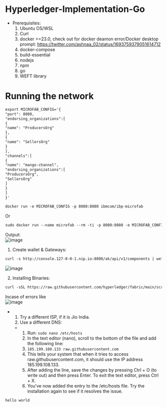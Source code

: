 # Hyperledger-Implementation-Go
- Prerequisites:
  1. Ubuntu OS/WSL
  2. Curl
  3. docker >=23.0, check out for docker deamon error/Docker desktop prompt: https://twitter.com/ashnaa_02/status/1693759379051614712
  4. docker-compose
  5. build-essential
  6. nodejs
  7. npm
  8. go
  9. WEFT library

# Running the network  
```markdown
export MICROFAB_CONFIG='{
"port": 8080,
"endorsing_organizations":[
{
"name": "ProducersOrg"
},
{
"name": "SellersOrg"
}
],
"channels":[
{
"name": "mango-channel",
"endorsing_organizations":[
"ProducersOrg",
"SellersOrg"
]
}
]
}'
```

```markdown
docker run -e MICROFAB_CONFIG -p 8080:8080 ibmcom/ibp-microfab
```
Or  
```markdown  
sudo docker run --name microfab --rm -ti -p 8080:8080 -e MICROFAB_CONFIG="${MICROFAB_CONFIG}" ibmcom/ibp-microfab
```

Output:  
![image](https://github.com/ashnaps/Hyperledger-Implementation-Go/assets/77959009/ec8c5856-dbe0-4bb1-86c0-8cbb47e19af9)  

  1. Create wallet & Gateways:
     
```markdown 
curl -s http://console.127-0-0-1.nip.io:8080/ak/api/v1/components | weft microfab -w ./_wallets -p ./_gateways -m ./_msp -f
```
![image](https://github.com/ashnaps/Hyperledger-Implementation-Go/assets/77959009/78d39060-7e20-45ce-a9e2-6a14856ba5e4)

 2. Installing Binaries:
```markdown
curl -sSL https://raw.githubusercontent.com/hyperledger/fabric/main/scripts/install-fabric.sh | bash -s -- binary
```
Incase of errors like  
![image](https://github.com/ashnaps/Hyperledger-Implementation-Go/assets/77959009/e30dc4c9-4195-4f70-aa03-bb8b386f69a2)  
 - 1.	Try a different ISP, if it is Jio India.
   2.	Use a different DNS:
   	 - 1.	Run: `sudo nano /etc/hosts`
   	   2.	In the text editor (nano), scroll to the bottom of the file and add the following line:
   	   3.	`185.199.108.133 raw.githubusercontent.com`
   	   4.	This tells your system that when it tries to access raw.githubusercontent.com, it should use the IP address 185.199.108.133.
   	   5.	After adding the line, save the changes by pressing Ctrl + O (to write out) and then press Enter. To exit the text editor, press Ctrl + X.
   	   6.	You've now added the entry to the /etc/hosts file. Try the installation again to see if it resolves the issue.
   	       


  



```markdown
hello world
```
